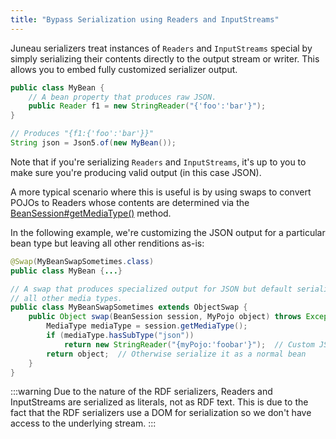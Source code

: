 ```yaml
---
title: "Bypass Serialization using Readers and InputStreams"
---
```


Juneau serializers treat instances of `Readers` and `InputStreams` special by simply serializing their contents directly to the output stream or writer.
This allows you to embed fully customized serializer output.

```java
public class MyBean {
    // A bean property that produces raw JSON.
    public Reader f1 = new StringReader("{'foo':'bar'}");
}

// Produces "{f1:{'foo':'bar'}}"
String json = Json5.of(new MyBean());
```

Note that if you're serializing `Readers` and `InputStreams`, it's up to you to make sure you're producing valid output (in this case JSON).

A more typical scenario where this is useful is by using swaps to convert POJOs to Readers whose contents are determined via the [BeanSession#getMediaType()](../apidocs/org/apache/juneau/BeanSession.html#getMediaType()) method.

In the following example, we're customizing the JSON output for a particular bean type but leaving all other renditions as-is:

```java
@Swap(MyBeanSwapSometimes.class)
public class MyBean {...}

// A swap that produces specialized output for JSON but default serialization for
// all other media types.
public class MyBeanSwapSometimes extends ObjectSwap {
    public Object swap(BeanSession session, MyPojo object) throws Exception {
        MediaType mediaType = session.getMediaType();
        if (mediaType.hasSubType("json"))
            return new StringReader("{myPojo:'foobar'}");  // Custom JSON output
        return object;  // Otherwise serialize it as a normal bean
    }
}
```

:::warning
Due to the nature of the RDF serializers, Readers and InputStreams are serialized as literals,
not as RDF text.
This is due to the fact that the RDF serializers use a DOM for serialization so we don't have
access to the underlying stream.
:::